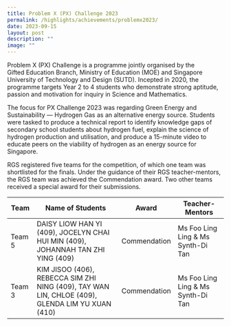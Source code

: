 ```yaml
---
title: Problem X (PX) Challenge 2023
permalink: /highlights/achievements/problemx2023/
date: 2023-09-15
layout: post
description: ""
image: ""
---
```

Problem X (PX) Challenge is a programme jointly organised by the Gifted Education Branch, Ministry of Education (MOE) and Singapore University of Technology and Design (SUTD). Incepted in 2020, the programme targets Year 2 to 4 students who demonstrate strong aptitude, passion and motivation for inquiry in Science and Mathematics.

The focus for PX Challenge 2023 was regarding Green Energy and Sustainability — Hydrogen Gas as an alternative energy source. Students were tasked to produce a technical report to identify knowledge gaps of secondary school students about hydrogen fuel, explain the science of hydrogen production and utilisation, and produce a 15-minute video to educate peers on the viability of hydrogen as an energy source for Singapore.  
  
RGS registered five teams for the competition, of which one team was shortlisted for the finals. Under the guidance of their RGS teacher-mentors, the RGS team was achieved the Commendation award. Two other teams received a special award for their submissions.



Team | Name of Students | Award | Teacher-Mentors |
| -------- | -------- | -------- | -------- |   
Team 5 |DAISY LIOW HAN YI (409), JOCELYN CHAI HUI MIN (409), JOHANNAH TAN ZHI YING (409)    | Commendation | Ms Foo Ling Ling & Ms Synth-Di Tan |
Team 3 | KIM JISOO (406), REBECCA SIM ZHI NING (409), TAY WAN LIN, CHLOE (409), GLENDA LIM YU XUAN (410)  | Commendation | Ms Foo Ling Ling & Ms Synth-Di Tan |